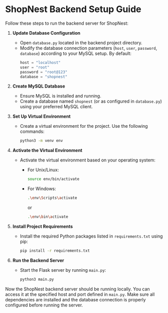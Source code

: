 # ShopNest Backend Setup Guide

Follow these steps to run the backend server for ShopNest:

1. **Update Database Configuration**
   - Open `database.py` located in the backend project directory.
   - Modify the database connection parameters (`host`, `user`, `password`, `database`) according to your MySQL setup. By default:
     ```python
     host = "localhost"
     user = "root"
     password = "root@123"
     database = "shopnest"
     ```

2. **Create MySQL Database**
   - Ensure MySQL is installed and running.
   - Create a database named `shopnest` (or as configured in `database.py`) using your preferred MySQL client.

3. **Set Up Virtual Environment**
   - Create a virtual environment for the project. Use the following commands:
     ```bash
     python3 -m venv env
     ```

4. **Activate the Virtual Environment**
   - Activate the virtual environment based on your operating system:
     - For Unix/Linux:
       ```bash
       source env/bin/activate
       ```
     - For Windows:
       ```bash
       .\env\Scripts\activate
       ```
       or
       
       ```bash
       .\env\bin\activate
       ```

5. **Install Project Requirements**
   - Install the required Python packages listed in `requirements.txt` using pip:
     ```bash
     pip install -r requirements.txt
     ```

6. **Run the Backend Server**
   - Start the Flask server by running `main.py`:
     ```bash
     python3 main.py
     ```

Now the ShopNest backend server should be running locally. You can access it at the specified host and port defined in `main.py`. Make sure all dependencies are installed and the database connection is properly configured before running the server.
